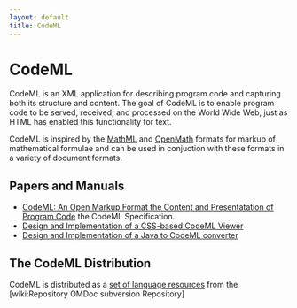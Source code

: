 ```yaml
---
layout: default
title: CodeML
---
```

# CodeML

CodeML is an XML application for describing program code and capturing both its structure and content. The goal of CodeML is to enable program code to be served, received, and processed on the World Wide Web, just as HTML has enabled this functionality for text.

CodeML is inspired by the [MathML]("http://w3.org/Math/") and [OpenMath]("http://www.openmath.org") formats for markup of mathematical formulae and can be used in conjuction with these formats in a variety of document formats.

 
## Papers and Manuals

* [CodeML: An Open Markup Format the Content and Presentatation of Program Code]("https://svn.omdoc.org/repos/codeml/doc/spec/codeml.pdf")  the CodeML Specification. 
* [Design and Implementation of a CSS-based CodeML Viewer]("https://svn.omdoc.org/repos/codeml/doc/dhital_cssviewer.pdf") 
* [Design and Implementation of a Java to  CodeML converter]("https://svn.omdoc.org/repos/codeml/doc/rabin_java_converter.pdf") 

 ## The CodeML Distribution
 
CodeML is distributed as a [set of language resources]("https://trac.omdoc.org/OMDoc/browser/codeml") from the [wiki:Repository OMDoc subversion Repository]
